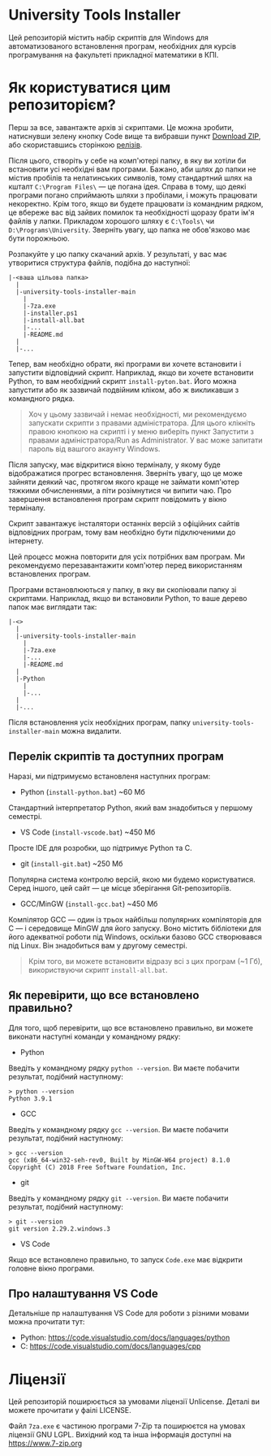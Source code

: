 # University Tools Installer

Цей репозиторій містить набір скриптів для Windows для автоматизованого встановлення програм, необхідних для курсів програмування на факультеті прикладної математики в КПІ.

# Як користуватися цим репозиторієм?

Перш за все, завантажте архів зі скриптами. Це можна зробити, натиснувши зелену кнопку Code вище та вибравши пункт [Download ZIP](https://github.com/GasperPaul/university-tools-installer/archive/main.zip), або скориставшись сторінкою [релізів](https://github.com/GasperPaul/university-tools-installer/releases).

Після цього, створіть у себе на комп'ютері папку, в яку ви хотіли би встановити усі необхідні вам програми. Бажано, аби шлях до папки не містив пробілів та нелатинських символів, тому стандартний шлях на кшталт `C:\Program Files\` — це погана ідея. Справа в тому, що деякі програми погано сприймають шляхи з пробілами, і можуть працювати некоректно. Крім того, якщо ви будете працювати із командним рядком, це вбереже вас від зайвих помилок та необхідності щоразу брати ім'я файлів у лапки. Прикладом хорошого шляху є `C:\Tools\` чи `D:\Programs\University`. Зверніть увагу, що папка не обов'язково має бути порожньою. 

Розпакуйте у цю папку скачаний архів. У результаті, у вас має утворитися структура файлів, подібна до наступної:

```
|-<ваша цільова папка>
  |
  |-university-tools-installer-main
    |
    |-7za.exe
    |-installer.ps1
    |-install-all.bat
    |-...
    |-README.md
  |
  |-...
```

Тепер, вам необхідно обрати, які програми ви хочете встановити і запустити відповідний скрипт. Наприклад, якщо ви хочете встановити Python, то вам необхідний скрипт `install-pyton.bat`. Його можна запустити або як зазвичай подвійним кліком, або ж викликавши з командного рядка.

> Хоч у цьому зазвичай і немає необхідності, ми рекомендуємо запускати скрипти з правами адміністратора. Для цього клікніть правою кнопкою на скрипті і у меню виберіть пункт Запустити з правами адміністратора/Run as Administrator. У вас може запитати пароль від вашгого акаунту Windows.

Після запуску, має відкритися вікно терміналу, у якому буде відображатися прогрес встановлення. Зверніть увагу, що це може зайняти деякий час, протягом якого краще не займати комп'ютер тяжкими обчисленнями, а піти розімнутися чи випити чаю. Про завершення встановлення програм скрипт повідомить у вікно терміналу.

Скрипт завантажує інсталятори останніх версій з офіційних сайтів відповідних програм, тому вам необхідно бути підключеними до інтернету.

Цей процесс можна повторити для усіх потрібних вам програм. Ми рекомендуємо перезавантажити комп'ютер перед використанням встановлених програм.

Програми встановлюються у папку, в яку ви скопіювали папку зі скриптами. Наприклад, якщо ви встановили Python, то ваше дерево папок має виглядати так:

```
|-<>
  |
  |-university-tools-installer-main
    |
    |-7za.exe
    |-...
    |-README.md
  |
  |-Python
    |
    |-...
  |
  |-...
```

Після встановлення усіх необхідних програм, папку `university-tools-installer-main` можна видалити.

## Перелік скриптів та доступних програм

Наразі, ми підтримуємо встановленя наступних програм:

- Python (`install-python.bat`) ~60 Мб

Стандартний інтерпретатор Python, який вам знадобиться у першому семестрі.

- VS Code (`install-vscode.bat`) ~450 Мб

Просте IDE для розробки, що підтримує Python та С.

- git (`install-git.bat`) ~250 Мб

Популярна система контролю версій, якою ми будемо користуватися. Серед іншого, цей сайт — це місце зберігання Git-репозиторіїв.

- GCC/MinGW (`install-gcc.bat`) ~450 Мб

Компілятор GCC — один із трьох найбільш популярних компіляторів для С — і середовище MinGW для його запуску. Воно містить бібліотеки для його адекватної роботи під Windows, оскільки базово GCC створювався під Linux. Він знадобиться вам у другому семестрі.

> Крім того, ви можете встановити відразу всі з цих програм (~1 Гб), використвуючи скрипт `install-all.bat`.


## Як перевірити, що все встановлено правильно?

Для того, щоб перевірити, що все встановлено правильно, ви можете виконати наступні команди у командному рядку:

- Python

Введіть у командному рядку `python --version`. Ви маєте побачити результат, подібний наступному:

```
> python --version
Python 3.9.1
```

- GCC

Введіть у командному рядку `gcc --version`. Ви маєте побачити результат, подібний наступному:

```
> gcc --version
gcc (x86_64-win32-seh-rev0, Built by MinGW-W64 project) 8.1.0 
Copyright (C) 2018 Free Software Foundation, Inc.
```

- git

Введіть у командному рядку `git --version`. Ви маєте побачити результат, подібний наступному:

```
> git --version
git version 2.29.2.windows.3
```

- VS Code

Якщо все встановлено правильно, то запуск `Code.exe` має відкрити головне вікно програми.

## Про налаштування VS Code

Детальніше пр налаштування VS Code для роботи з різними мовами можна прочитати тут:

- Python: https://code.visualstudio.com/docs/languages/python
- C: https://code.visualstudio.com/docs/languages/cpp

# Ліцензії

Цей репозиторій поширюється за умовами ліцензії Unlicense. Деталі ви можете прочитати у фаілі LICENSE.

Файл `7za.exe` є частиною програми 7-Zip та поширюєтся на умовах ліцензії GNU LGPL. Вихідний код та інша інформація доступні на https://www.7-zip.org
